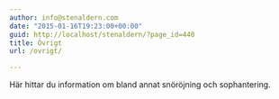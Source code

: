 ```yaml
---
author: info@stenaldern.com
date: "2015-01-16T19:23:00+00:00"
guid: http://localhost/stenaldern/?page_id=440
title: Övrigt
url: /ovrigt/

---
```

Här hittar du information om bland annat snöröjning och sophantering.

